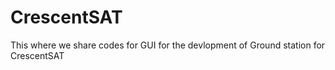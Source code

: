# CrescentSAT
This where we share codes for GUI for the devlopment of Ground station for CrescentSAT
